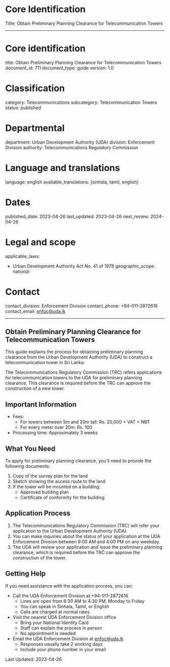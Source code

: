 # Core Identification
Title: Obtain Preliminary Planning Clearance for Telecommunication Towers

---
# Core identification
title: Obtain Preliminary Planning Clearance for Telecommunication Towers
document_id: 711
document_type: guide
version: 1.0

# Classification
category: Telecommunications
subcategory: Telecommunication Towers
status: published

# Departmental
department: Urban Development Authority (UDA)
division: Enforcement Division
authority: Telecommunications Regulatory Commission

# Language and translations
language: english
available_translations: [sinhala, tamil, english]

# Dates
published_date: 2023-04-26
last_updated: 2023-04-26
next_review: 2024-04-26

# Legal and scope
applicable_laws:
 - Urban Development Authority Act No. 41 of 1978
geographic_scope: national

# Contact
contact_division: Enforcement Division
contact_phone: +94-011-2872616
contact_email: enfoc@uda.lk

---

## Obtain Preliminary Planning Clearance for Telecommunication Towers

This guide explains the process for obtaining preliminary planning clearance from the Urban Development Authority (UDA) to construct a telecommunication tower in Sri Lanka.

The Telecommunications Regulatory Commission (TRC) refers applications for telecommunication towers to the UDA for preliminary planning clearance. This clearance is required before the TRC can approve the construction of a new tower.

## Important Information

- Fees:
    - For towers between 5m and 20m tall: Rs. 20,000 + VAT + NBT
    - For every meter over 20m: Rs. 100
- Processing time: Approximately 3 weeks

## What You Need

To apply for preliminary planning clearance, you'll need to provide the following documents:

1. Copy of the survey plan for the land
2. Sketch showing the access route to the land
3. If the tower will be mounted on a building:
    - Approved building plan
    - Certificate of conformity for the building

## Application Process

1. The Telecommunications Regulatory Commission (TRC) will refer your application to the Urban Development Authority (UDA).
2. You can make inquiries about the status of your application at the UDA Enforcement Division between 9:00 AM and 4:00 PM on any weekday.
3. The UDA will review your application and issue the preliminary planning clearance, which is required before the TRC can approve the construction of the tower.

## Getting Help

If you need assistance with the application process, you can:

- Call the UDA Enforcement Division at +94-011-2872616
    - Lines are open from 8:30 AM to 4:30 PM, Monday to Friday
    - You can speak in Sinhala, Tamil, or English
    - Calls are charged at normal rates
- Visit the nearest UDA Enforcement Division office
    - Bring your National Identity Card
    - Staff can explain the process in person
    - No appointment is needed
- Email the UDA Enforcement Division at enfoc@uda.lk
    - Responses usually take 2 working days
    - Include your phone number in your email

Last Updated: 2023-04-26